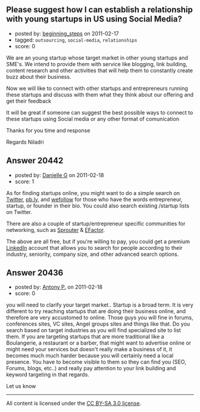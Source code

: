 ## Please suggest how I can establish a relationship with young startups in US using Social Media?

- posted by: [beginning_steps](https://stackexchange.com/users/-1/6373-beginning-steps) on 2011-02-17
- tagged: `outsourcing`, `social-media`, `relationships`
- score: 0

We are an young startup whose target market in other young startups and SME's. We intend to provide them with service like blogging, link building, content research and other activities that will help them to constantly create buzz about their business.

Now we will like to connect with other startups and entrepreneurs running these startups and discuss with them what they think about our offering and get their feedback

It will be great if someone can suggest the best possible ways to connect to these startups using Social media or any other format of comunication

Thanks for you time and response

Regards
Niladri


## Answer 20442

- posted by: [Danielle G](https://stackexchange.com/users/-1/6777-danielle-g) on 2011-02-18
- score: 1

<p>As for finding startups online, you might want to do a simple search on <a href="http://twitter.com/" rel="nofollow">Twitter</a>, <a href="http://pb.ly/" rel="nofollow">pb.ly</a>, and <a href="http://wefollow.com/" rel="nofollow">wefollow</a> for those who have the words entrepreneur, startup, or founder in their bio. You could also search existing /startup lists on Twitter. </p>

<p>There are also a couple of startup/entrepreneur specific communities for networking, such as <a href="http://sprouter.com/" rel="nofollow">Sprouter</a> &amp; <a href="http://www.efactor.com/" rel="nofollow">EFactor</a>.</p>

<p>The above are all free, but if you're willing to pay, you could get a premium <a href="http://www.linkedin.com/" rel="nofollow">LinkedIn</a> account that allows you to search for people according to their industry, seniority, company size, and other advanced search options.   </p>



## Answer 20436

- posted by: [Antony P.](https://stackexchange.com/users/-1/7812-antony-p) on 2011-02-18
- score: 0

you will need to clarify your target market.. Startup is a broad term. It is very different to try reaching startups that are doing their business online, and therefore are very accustomed to online. Those guys you will fine in forums, conferences sites, VC sites, Angel groups sites  and things like that. Do you search based on target industries as you will find specialized site to list them. If you are targeting startups that are more traditional like a Boulangerie, a restaurant or a barber, that might want to advertise online or might need your services but doesn't really make a business of it, it becomes much much harder because you will certainly need a local presence. You have to become visible to them so they can find you (SEO, Forums, blogs, etc..) and really pay attention to your link building and keyword targeting in that regards.

Let us know



---

All content is licensed under the [CC BY-SA 3.0 license](https://creativecommons.org/licenses/by-sa/3.0/).
